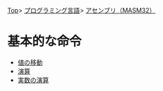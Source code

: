 [Top](../../../index.md)\>
[プログラミング言語](../../pgl.md)\>
[アセンブリ（MASM32）](../language_0001.md)

# 基本的な命令

+ [値の移動](std_order/std_order_0001.md)
+ [演算](std_order/std_order_0002.md)
+ [実数の演算](std_order/std_order_0003.md)

<!-- + [論理演算](std_order/std_order_0004.md) -->